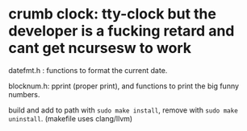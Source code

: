 # crumb clock: tty-clock but the developer is a fucking retard and cant get ncursesw to work

datefmt.h :  functions to format the current date.

blocknum.h:  pprint (proper print), and functions to print the big funny numbers.




build and add to path with ``sudo make install``, remove with ``sudo make uninstall``. (makefile uses clang/llvm)
